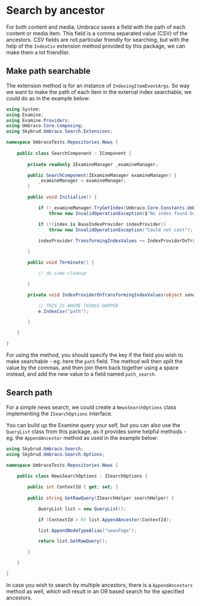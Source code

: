 # Search by ancestor

For both content and media, Umbraco saves a field with the path of each content or media item. This field is a comma separated value (CSV) of the ancestors. CSV fields are not particular friendly for searching, but with the help of the `IndexCsv` extension method provided by this package, we can make them a lot friendlier.

## Make path searchable

The extension method is for an instance of `IndexingItemEventArgs`. So way we want to make the path of each item in the external index searchable, we could do as in the example below:

```csharp
using System;
using Examine;
using Examine.Providers;
using Umbraco.Core.Composing;
using Skybrud.Umbraco.Search.Extensions;

namespace UmbracoTests.Repositories.News {
    
    public class SearchComponent : IComponent {
        
        private readonly IExamineManager _examineManager;

        public SearchComponent(IExamineManager examineManager) {
            _examineManager = examineManager;
        }

        public void Initialize() {

            if (!_examineManager.TryGetIndex(Umbraco.Core.Constants.UmbracoIndexes.ExternalIndexName, out IIndex index))
                throw new InvalidOperationException($"No index found by name {Umbraco.Core.Constants.UmbracoIndexes.ExternalIndexName}");

            if (!(index is BaseIndexProvider indexProvider))
                throw new InvalidOperationException("Could not cast");
            
            indexProvider.TransformingIndexValues += IndexProviderOnTransformingIndexValues;

        }

        public void Terminate() {

            // do some cleanup

        }

        private void IndexProviderOnTransformingIndexValues(object sender, IndexingItemEventArgs e) {

            // THIS IS WHERE THINGS HAPPEN
            e.IndexCsv("path");

        }

    }

}
```

For using the method, you should specify the key if the field you wish to make searchable - eg. here the `path` field. The method will then split the value by the commas, and then join them back together using a space instead, and add the new value to a field named `path_search`.

## Search path

For a simple news search, we could create a `NewsSearchOptions` class implementing the `ISearchOptions` interface.

You can build up the Examine query your self, but you can also use the `QueryList` class from this package, as it provides some helpful methods - eg. the `AppendAncestor` method as used in the example below:

```csharp
using Skybrud.Umbraco.Search;
using Skybrud.Umbraco.Search.Options;

namespace UmbracoTests.Repositories.News {
    
    public class NewsSearchOptions : ISearchOptions {

        public int ContextId { get; set; }
        
        public string GetRawQuery(ISearchHelper searchHelper) {

            QueryList list = new QueryList();

            if (ContextId > 0) list.AppendAncestor(ContextId);

            list.AppendNodeTypeAlias("newsPage");

            return list.GetRawQuery();

        }

    }

}
```

In case you wish to search by multiple ancestors, there is a `AppendAncestors` method as well, which will result in an OR based search for the specified ancestors.